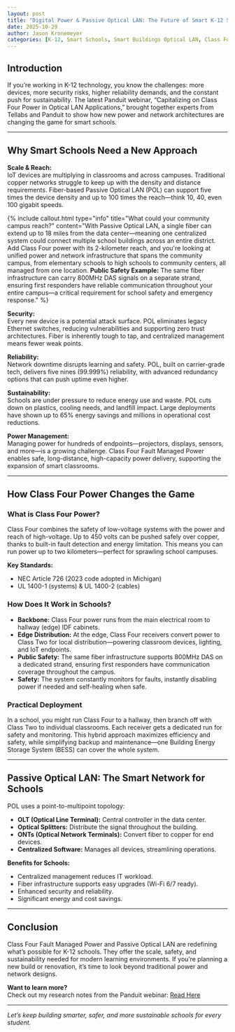 ```yaml
---
layout: post
title: "Digital Power & Passive Optical LAN: The Future of Smart K-12 School Buildings"
date: 2025-10-29
author: Jason Kronemeyer
categories: [K-12, Smart Schools, Smart Buildings Optical LAN, Class Four Power]
---
```


## Introduction

If you’re working in K-12 technology, you know the challenges: more devices, more security risks, higher reliability demands, and the constant push for sustainability. The latest Panduit webinar, “Capitalizing on Class Four Power in Optical LAN Applications,” brought together experts from Tellabs and Panduit to show how new power and network architectures are changing the game for smart schools.

---

## Why Smart Schools Need a New Approach

**Scale & Reach:**  
IoT devices are multiplying in classrooms and across campuses. Traditional copper networks struggle to keep up with the density and distance requirements. Fiber-based Passive Optical LAN (POL) can support five times the device density and up to 100 times the reach—think 10, 40, even 100 gigabit speeds.

{% include callout.html type="info" title="What could your community campus reach?" content="With Passive Optical LAN, a single fiber can extend up to 18 miles from the data center—meaning one centralized system could connect multiple school buildings across an entire district. Add Class Four power with its 2-kilometer reach, and you're looking at unified power and network infrastructure that spans the community campus, from elementary schools to high schools to community centers, all managed from one location. **Public Safety Example:** The same fiber infrastructure can carry 800MHz DAS signals on a separate strand, ensuring first responders have reliable communication throughout your entire campus—a critical requirement for school safety and emergency response." %}

**Security:**  
Every new device is a potential attack surface. POL eliminates legacy Ethernet switches, reducing vulnerabilities and supporting zero trust architectures. Fiber is inherently tough to tap, and centralized management means fewer weak points.

**Reliability:**  
Network downtime disrupts learning and safety. POL, built on carrier-grade tech, delivers five nines (99.999%) reliability, with advanced redundancy options that can push uptime even higher.

**Sustainability:**  
Schools are under pressure to reduce energy use and waste. POL cuts down on plastics, cooling needs, and landfill impact. Large deployments have shown up to 65% energy savings and millions in operational cost reductions.

**Power Management:**  
Managing power for hundreds of endpoints—projectors, displays, sensors, and more—is a growing challenge. Class Four Fault Managed Power enables safe, long-distance, high-capacity power delivery, supporting the expansion of smart classrooms.

---

## How Class Four Power Changes the Game

### What is Class Four Power?

Class Four combines the safety of low-voltage systems with the power and reach of high-voltage. Up to 450 volts can be pushed safely over copper, thanks to built-in fault detection and energy limitation. This means you can run power up to two kilometers—perfect for sprawling school campuses.

**Key Standards:**
- NEC Article 726 (2023 code adopted in Michigan)
- UL 1400-1 (systems) & UL 1400-2 (cables)

### How Does It Work in Schools?

- **Backbone:** Class Four power runs from the main electrical room to hallway (edge) IDF cabinets.
- **Edge Distribution:** At the edge, Class Four receivers convert power to Class Two for local distribution—powering classroom devices, lighting, and IoT endpoints.
- **Public Safety:** The same fiber infrastructure supports 800MHz DAS on a dedicated strand, ensuring first responders have communication coverage throughout the campus.
- **Safety:** The system constantly monitors for faults, instantly disabling power if needed and self-healing when safe.

### Practical Deployment

In a school, you might run Class Four to a hallway, then branch off with Class Two to individual classrooms. Each receiver gets a dedicated run for safety and monitoring. This hybrid approach maximizes efficiency and safety, while simplifying backup and maintenance—one Building Energy Storage System (BESS) can cover the whole system.

---

## Passive Optical LAN: The Smart Network for Schools

POL uses a point-to-multipoint topology:
- **OLT (Optical Line Terminal):** Central controller in the data center.
- **Optical Splitters:** Distribute the signal throughout the building.
- **ONTs (Optical Network Terminals):** Convert fiber to copper for end devices.
- **Centralized Software:** Manages all devices, streamlining operations.

**Benefits for Schools:**
- Centralized management reduces IT workload.
- Fiber infrastructure supports easy upgrades (Wi-Fi 6/7 ready).
- Enhanced security and reliability.
- Significant energy and cost savings.

---

## Conclusion

Class Four Fault Managed Power and Passive Optical LAN are redefining what’s possible for K-12 schools. They offer the scale, safety, and sustainability needed for modern learning environments. If you’re planning a new build or renovation, it’s time to look beyond traditional power and network designs.

**Want to learn more?**  
Check out my research notes from the Panduit webinar: [Read Here](https://www.jasonkronemeyer.com/notes/research/Capitalizing-on-Class-Four-Power-in-Optical-LAN-Applications-Panduit-Webinar.html)

---

*Let’s keep building smarter, safer, and more sustainable schools for every student.*

